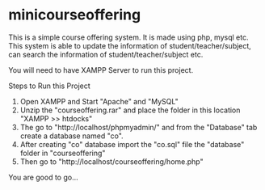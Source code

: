 # minicourseoffering
This is a simple course offering system. It is made using php, mysql etc. This system is able to update the information of student/teacher/subject, can search the information of student/teacher/subject etc.

You will need to have XAMPP Server to run this project.

Steps to Run this Project

1. Open XAMPP and Start "Apache" and "MySQL"
2. Unzip the "courseoffering.rar" and place the folder in this location "XAMPP >> htdocks"
3. The go to "http://localhost/phpmyadmin/" and from the "Database" tab create a database named "co".
4. After creating "co" database import the "co.sql" file the "database" folder in "courseoffering"
5. Then go to "http://localhost/courseoffering/home.php"

You are good to go...
